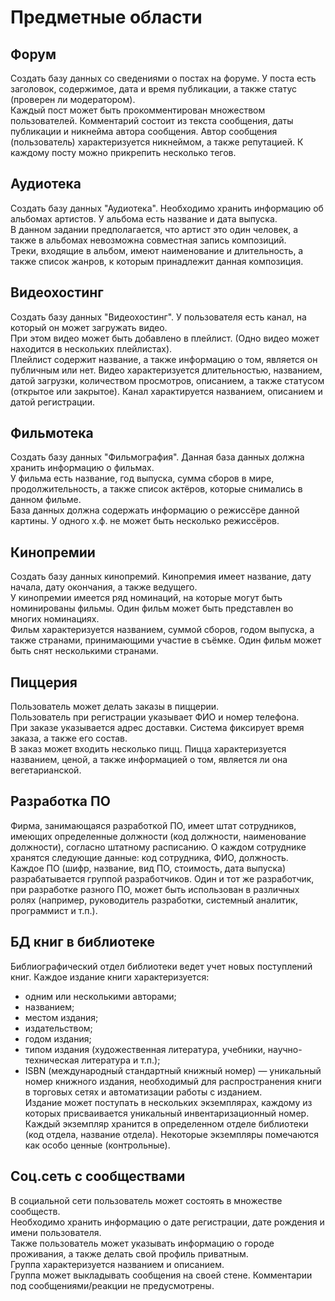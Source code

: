 # Предметные области

## Форум
Создать базу данных со сведениями о постах на форуме. У поста есть заголовок, содержимое, дата и время публикации, а также статус (проверен ли модератором). <br>
Каждый пост может быть прокомментирован множеством пользователей. Комментарий состоит из текста сообщения, даты публикации и никнейма автора сообщения. 
Автор сообщения (пользователь) характеризуется никнеймом, а также репутацией.
К каждому посту можно прикрепить несколько тегов.

## Аудиотека
Создать базу данных "Аудиотека".
Необходимо хранить информацию об альбомах артистов. У альбома есть название и дата выпуска. <br>
В данном задании предполагается, что артист это один человек, а также в альбомах невозможна совместная запись композиций. <br>
Треки, входящие в альбом, имеют наименование и длительность, а также список жанров, к которым принадлежит данная композиция.

## Видеохостинг
Создать базу данных "Видеохостинг".
У пользователя есть канал, на который он может загружать видео. <br>
При этом видео может быть добавлено в плейлист. (Одно видео может находится в нескольких плейлистах). <br>
Плейлист содержит название, а также информацию о том, является он публичным или нет.
Видео характеризуется длительностью, названием, датой загрузки, количеством просмотров, описанием, а также статусом (открытое или закрытое). 
Канал характируется названием, описанием и датой регистрации.

## Фильмотека
Создать базу данных "Фильмография".
Данная база данных должна хранить информацию о фильмах. <br>
У фильма есть название, год выпуска, сумма сборов в мире, продолжительность, а также список актёров, которые снимались в данном фильме. <br>
База данных должна содержать информацию о режиссёре данной картины. У одного х.ф. не может быть несколько режиссёров.

## Кинопремии
Создать базу данных кинопремий.
Кинопремия имеет название, дату начала, дату окончания, а также ведущего. <br>
У кинопремии имеется ряд номинаций, на которые могут быть номинированы фильмы. Один фильм может быть представлен во многих номинациях. <br>
Фильм характеризуется названием, суммой сборов, годом выпуска, а также странами, принимающими участие в съёмке. Один фильм может быть снят несколькими странами.

## Пиццерия
Пользователь может делать заказы в пиццерии. <br>
Пользователь при регистрации указывает ФИО и номер телефона. <br>
При заказе указывается адрес доставки. Система фиксирует время заказа, а также его состав. <br>
В заказ может входить несколько пицц.
Пицца характеризуется названием, ценой, а также информацией о том, является ли она вегетарианской.

## Разработка ПО
Фирма, занимающаяся разработкой ПО, имеет штат сотрудников, имеющих определенные должности (код должности, наименование должности), согласно штатному расписанию. О каждом сотруднике хранятся следующие данные: код сотрудника, ФИО, должность. <br>
Каждое ПО (шифр, название, вид ПО, стоимость, дата выпуска) разрабатывается группой разработчиков. Один и тот же разработчик, при разработке разного ПО, может быть использован в различных ролях (например, руководитель разработки, системный аналитик, программист и т.п.).

## БД книг в библиотеке
Библиографический отдел библиотеки ведет  учет новых поступлений книг. Каждое издание книги характеризуется:
- одним или несколькими авторами;
- названием;
- местом издания;
- издательством;
- годом издания;
- типом издания (художественная литература, учебники, научно-техническая литература и т.п.);
- ISBN (международный стандартный книжный номер) — уникальный номер книжного издания, необходимый для распространения книги в торговых сетях и автоматизации работы с изданием. <br>
Издание может поступать в нескольких экземплярах, каждому из которых присваивается уникальный инвентаризационный номер. <br>
Каждый экземпляр хранится в определенном отделе библиотеки (код отдела, название отдела). Некоторые экземпляры помечаются как особо ценные (контрольные).

## Соц.сеть с сообществами
В социальной сети пользователь может состоять в множестве сообществ. <br>
Необходимо хранить информацию о дате регистрации, дате рождения и имени пользователя. <br>
Также пользователь может указывать информацию о городе проживания, а также делать свой профиль приватным. <br>
Группа характеризуется названием и описанием. <br>
Группа может выкладывать сообщения на своей стене. Комментарии под сообщениями/реакции не предусмотрены. <br>
